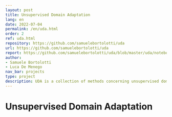 ```yaml
---
layout: post
title: Unsupervised Domain Adaptation
lang: en
date: 2022-07-04
permalink: /en/uda.html
order: 2
ref: uda.html
repository: https://github.com/samuelebortolotti/uda
url: https://github.com/samuelebortolotti/uda
report: https://github.com/samuelebortolotti/uda/blob/master/uda/notebook/notebook.ipynb 
author: 
- Samuele Bortolotti
- Luca De Menego
nav_bar: projects
type: project
description: UDA is a collection of methods concerning unsupervised domain adaptation techniques, developed for the Deep Learning course of the Master's Degree program in Computer Science at the University of Trento.
---
```

# Unsupervised Domain Adaptation
